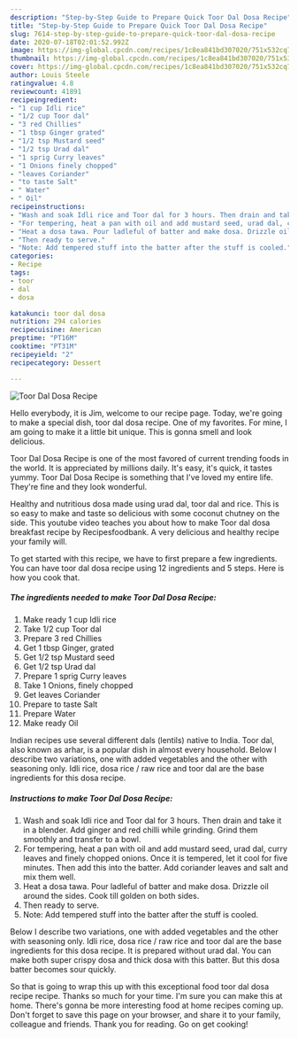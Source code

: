 ```yaml
---
description: "Step-by-Step Guide to Prepare Quick Toor Dal Dosa Recipe"
title: "Step-by-Step Guide to Prepare Quick Toor Dal Dosa Recipe"
slug: 7614-step-by-step-guide-to-prepare-quick-toor-dal-dosa-recipe
date: 2020-07-18T02:01:52.992Z
image: https://img-global.cpcdn.com/recipes/1c8ea841bd307020/751x532cq70/toor-dal-dosa-recipe-recipe-main-photo.jpg
thumbnail: https://img-global.cpcdn.com/recipes/1c8ea841bd307020/751x532cq70/toor-dal-dosa-recipe-recipe-main-photo.jpg
cover: https://img-global.cpcdn.com/recipes/1c8ea841bd307020/751x532cq70/toor-dal-dosa-recipe-recipe-main-photo.jpg
author: Louis Steele
ratingvalue: 4.8
reviewcount: 41891
recipeingredient:
- "1 cup Idli rice"
- "1/2 cup Toor dal"
- "3 red Chillies"
- "1 tbsp Ginger grated"
- "1/2 tsp Mustard seed"
- "1/2 tsp Urad dal"
- "1 sprig Curry leaves"
- "1 Onions finely chopped"
- "leaves Coriander"
- "to taste Salt"
- " Water"
- " Oil"
recipeinstructions:
- "Wash and soak Idli rice and Toor dal for 3 hours. Then drain and take it in a blender. Add ginger and red chilli while grinding. Grind them smoothly and transfer to a bowl."
- "For tempering, heat a pan with oil and add mustard seed, urad dal, curry leaves and finely chopped onions. Once it is tempered, let it cool for five minutes. Then add this into the batter. Add coriander leaves and salt and mix them well."
- "Heat a dosa tawa. Pour ladleful of batter and make dosa. Drizzle oil around the sides. Cook till golden on both sides."
- "Then ready to serve."
- "Note: Add tempered stuff into the batter after the stuff is cooled."
categories:
- Recipe
tags:
- toor
- dal
- dosa

katakunci: toor dal dosa 
nutrition: 294 calories
recipecuisine: American
preptime: "PT16M"
cooktime: "PT31M"
recipeyield: "2"
recipecategory: Dessert

---
```



![Toor Dal Dosa Recipe](https://img-global.cpcdn.com/recipes/1c8ea841bd307020/751x532cq70/toor-dal-dosa-recipe-recipe-main-photo.jpg)

Hello everybody, it is Jim, welcome to our recipe page. Today, we're going to make a special dish, toor dal dosa recipe. One of my favorites. For mine, I am going to make it a little bit unique. This is gonna smell and look delicious.

Toor Dal Dosa Recipe is one of the most favored of current trending foods in the world. It is appreciated by millions daily. It's easy, it's quick, it tastes yummy. Toor Dal Dosa Recipe is something that I've loved my entire life. They're fine and they look wonderful.

Healthy and nutritious dosa made using urad dal, toor dal and rice. This is so easy to make and taste so delicious with some coconut chutney on the side. This youtube video teaches you about how to make Toor dal dosa breakfast recipe by Recipesfoodbank. A very delicious and healthy recipe your family will.


To get started with this recipe, we have to first prepare a few ingredients. You can have toor dal dosa recipe using 12 ingredients and 5 steps. Here is how you cook that.

<!--inarticleads1-->

##### The ingredients needed to make Toor Dal Dosa Recipe:

1. Make ready 1 cup Idli rice
1. Take 1/2 cup Toor dal
1. Prepare 3 red Chillies
1. Get 1 tbsp Ginger, grated
1. Get 1/2 tsp Mustard seed
1. Get 1/2 tsp Urad dal
1. Prepare 1 sprig Curry leaves
1. Take 1 Onions, finely chopped
1. Get leaves Coriander
1. Prepare to taste Salt
1. Prepare  Water
1. Make ready  Oil


Indian recipes use several different dals (lentils) native to India. Toor dal, also known as arhar, is a popular dish in almost every household. Below I describe two variations, one with added vegetables and the other with seasoning only. Idli rice, dosa rice / raw rice and toor dal are the base ingredients for this dosa recipe. 

<!--inarticleads2-->

##### Instructions to make Toor Dal Dosa Recipe:

1. Wash and soak Idli rice and Toor dal for 3 hours. Then drain and take it in a blender. Add ginger and red chilli while grinding. Grind them smoothly and transfer to a bowl.
1. For tempering, heat a pan with oil and add mustard seed, urad dal, curry leaves and finely chopped onions. Once it is tempered, let it cool for five minutes. Then add this into the batter. Add coriander leaves and salt and mix them well.
1. Heat a dosa tawa. Pour ladleful of batter and make dosa. Drizzle oil around the sides. Cook till golden on both sides.
1. Then ready to serve.
1. Note: Add tempered stuff into the batter after the stuff is cooled.


Below I describe two variations, one with added vegetables and the other with seasoning only. Idli rice, dosa rice / raw rice and toor dal are the base ingredients for this dosa recipe. It is prepared without urad dal. You can make both super crispy dosa and thick dosa with this batter. But this dosa batter becomes sour quickly. 

So that is going to wrap this up with this exceptional food toor dal dosa recipe recipe. Thanks so much for your time. I'm sure you can make this at home. There's gonna be more interesting food at home recipes coming up. Don't forget to save this page on your browser, and share it to your family, colleague and friends. Thank you for reading. Go on get cooking!

